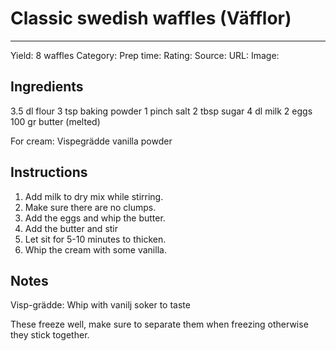 # Classic swedish waffles (Väfflor)
---
Yield: 8 waffles
Category:
Prep time:
Rating:
Source:
URL:
Image: 

## Ingredients
3.5 dl flour
3 tsp baking powder
1 pinch salt
2 tbsp sugar
4 dl milk
2 eggs
100 gr butter (melted)

For cream:
Vispegrädde
vanilla powder

## Instructions
1. Add milk to dry mix while stirring.
2. Make sure there are no clumps.
3. Add the eggs and whip the butter.
4. Add the butter and stir
5. Let sit for 5-10 minutes to thicken.
6. Whip the cream with some vanilla.


## Notes

Visp-grädde: Whip with vanilj soker to taste 

These freeze well, make sure to separate them when freezing otherwise they stick together.